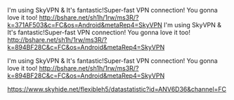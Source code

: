 I'm using SkyVPN & It's fantastic!Super-fast VPN connection! You gonna love it too! http://bshare.net/sh1h/1rw/ms3R/?k=371AF503&c=FC&os=Android&metaRep4=SkyVPN
I'm using SkyVPN & It's fantastic!Super-fast VPN connection! You gonna love it too! http://bshare.net/sh1h/1rw/ms3R/?k=894BF28C&c=FC&os=Android&metaRep4=SkyVPN


I'm using SkyVPN & It's fantastic!Super-fast VPN connection! You gonna love it too! http://bshare.net/sh1h/1rw/ms3R/?k=894BF28C&c=FC&os=Android&metaRep4=SkyVPN



https://www.skyhide.net/flexibleh5/datastatistic?id=ANV6D36&channel=FC
